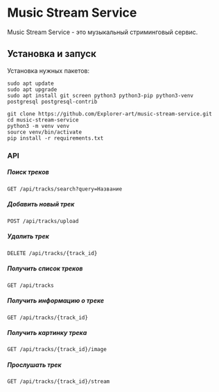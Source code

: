 # Music Stream Service

Music Stream Service - это музыкальный стриминговый сервис.

## Установка и запуск
Установка нужных пакетов:
```
sudo apt update
sudo apt upgrade
sudo apt install git screen python3 python3-pip python3-venv postgresql postgresql-contrib
```

```
git clone https://github.com/Explorer-art/music-stream-service.git
cd music-stream-service
python3 -m venv venv
source venv/bin/activate
pip install -r requirements.txt
```

### API
##### Поиск треков
`GET /api/tracks/search?query=Название`

##### Добавить новый трек
`POST /api/tracks/upload`

##### Удалить трек
`DELETE /api/tracks/{track_id}`

##### Получить список треков
`GET /api/tracks`

##### Получить информацию о треке
`GET /api/tracks/{track_id}`

##### Получить картинку трека
`GET /api/tracks/{track_id}/image`

##### Прослушать трек
`GET /api/tracks/{track_id}/stream`